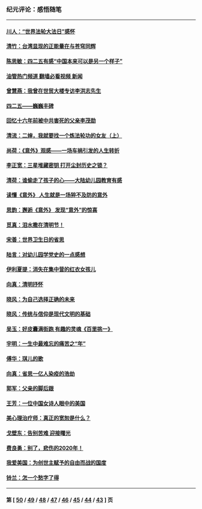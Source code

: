 ### 纪元评论：感悟随笔
---
#### [川人：“世界法轮大法日”感怀](../../pages/nsc1035/n12932771.md?05120330) 
#### [清竹：台湾显现的正能量在与苍穹同辉](../../pages/nsc1035/n12928084.md?05120330) 
#### [陈思敏：四二五有感“中国本来可以是另一个样子”](../../pages/nsc1035/n12902318.md?05120330) 
#### [油管热门频道 翻墙必看视频 新闻](ok?05120330)
#### [曾慧燕：我曾在世贸大楼专访李洪志先生](../../pages/nsc1035/n12898729.md?05120330) 
#### [四二五——巍巍丰碑](../../pages/nsc1035/n12893609.md?05120330) 
#### [回忆十六年前被中共害死的父亲李茂勋](../../pages/nsc1035/n12880270.md?05120330) 
#### [清流：二婶，我就要找一个炼法轮功的女友（上）](../../pages/nsc1035/n12879174.md?05120330) 
#### [尚荷：《意外》观感——一场车祸引发的人生转折](../../pages/nsc1035/n12877867.md?05120330) 
#### [李正宽：三星堆藏密钥 打开尘封历史之锁？](../../pages/nsc1035/n12877650.md?05120330) 
#### [清荷：谁偷走了孩子的心——大陆幼儿园教育有感](../../pages/nsc1035/n12871130.md?05120330) 
#### [读懂《意外》 人生就是一场猝不及防的意外](../../pages/nsc1035/n12869689.md?05120330) 
#### [思韵：邂逅《意外》 发现“意外”的惊喜](../../pages/nsc1035/n12862144.md?05120330) 
#### [觅真：泪水撒在清明节！](../../pages/nsc1035/n12857953.md?05120330) 
#### [宋善：世界卫生日的省思](../../pages/nsc1035/n12855911.md?05120330) 
#### [陆言：对幼儿园学党史的一点感想](../../pages/nsc1035/n12851128.md?05120330) 
#### [伊利夏提：消失在集中营的红衣女孩儿](../../pages/nsc1035/n12848360.md?05120330) 
#### [向真：清明抒怀](../../pages/nsc1035/n12848172.md?05120330) 
#### [晓风：为自己选择正确的未来](../../pages/nsc1035/n12778898.md?05120330) 
#### [晓风：传统与信仰是现代文明的基础](../../pages/nsc1035/n12762161.md?05120330) 
#### [吴玉：好皮囊满街跑 有趣的灵魂《百里挑一》](../../pages/nsc1035/n12760835.md?05120330) 
#### [宇明：一生中最难忘的痛苦之“年”](../../pages/nsc1035/n12757663.md?05120330) 
#### [傅华：琪儿的歌](../../pages/nsc1035/n12746849.md?05120330) 
#### [向真：省思一亿人染疫的浩劫](../../pages/nsc1035/n12714820.md?05120330) 
#### [郭军：父亲的脚后跟](../../pages/nsc1035/n12709210.md?05120330) 
#### [王芳：一位中国女诗人眼中的美国](../../pages/nsc1035/n12701160.md?05120330) 
#### [美心理治疗师：真正的宽恕是什么？](../../pages/nsc1035/n12678354.md?05120330) 
#### [戈壁东：告别苦难 迎接曙光](../../pages/nsc1035/n12661413.md?05120330) 
#### [费良勇：别了，悲伤的2020年！](../../pages/nsc1035/n12661266.md?05120330) 
#### [我爱美国：为创世主赋予的自由而战的国度](../../pages/nsc1035/n12651996.md?05120330) 
#### [铃兰：怎一个愁字了得](../../pages/nsc1035/n12650436.md?05120330) 

---
#### 第 [ [50](./50.md?05120330) / [49](./49.md?05120330) / [48](./48.md?05120330) / [47](./47.md?05120330) / [46](./46.md?05120330) / [45](./45.md?05120330) / [44](./44.md?05120330) / [43](./43.md?05120330) ] 页
